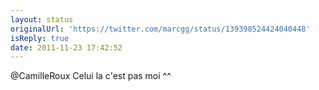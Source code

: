 ```yaml
---
layout: status
originalUrl: 'https://twitter.com/marcgg/status/139398524424040448'
isReply: true
date: 2011-11-23 17:42:52
---
```


@CamilleRoux Celui la c'est pas moi ^^
